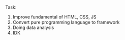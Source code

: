 Task:
1. Improve fundamental of HTML, CSS, JS
2. Convert pure programming language to framework
3. Doing data analysis
4. IDK
